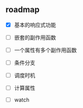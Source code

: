 ## roadmap

- [x] 基本的响应式功能
- [ ] 嵌套的副作用函数
- [ ] 一个属性有多个副作用函数
- [ ] 条件分支
- [ ] 调度时机
- [ ] 计算属性
- [ ] watch

